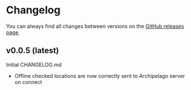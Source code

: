# Changelog
You can always find all changes between versions on the [GitHub releases page](https://github.com/FHAUKEM/DSP_AP/releases).

## v0.0.5 (latest)
Initial CHANGELOG.md

- Offline checked locations are now correctly sent to Archipelago server on connect